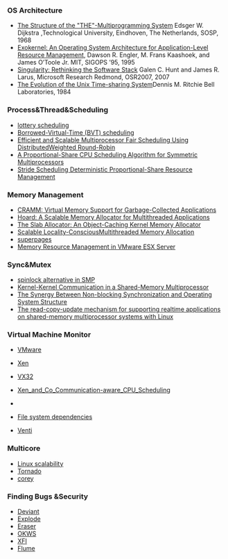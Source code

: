 
### OS Architecture
 - [The Structure of the "THE"-Multiprogramming System](http://uosis.mif.vu.lt/~liutauras/books/Dijkstra%20-%20The%20structure%20of%20the%20THE%20multiprogramming%20system.pdf)
Edsger W. Dijkstra ,Technological University, Eindhoven, The Netherlands, SOSP, 1968
 - [Exokernel: An Operating System Architecture for Application-Level Resource Management](http://flint.cs.yale.edu/cs428/doc/p251-engler.pdf), Dawson R. Engler, M. Frans Kaashoek, and James O’Toole Jr. MIT,  SIGOPS ’95, 1995
 - [Singularity: Rethinking the Software Stack](http://research.microsoft.com/pubs/69431/osr2007_rethinkingsoftwarestack.pdf) Galen C. Hunt and James R. Larus, Microsoft Research Redmond, OSR2007, 2007
 - [The Evolution of the Unix Time-sharing System](http://www.read.seas.harvard.edu/~kohler/class/aosref/ritchie84evolution.pdf)Dennis M. Ritchie
Bell Laboratories, 1984

### Process&Thread&Scheduling
 - [lottery scheduling]()
 - [Borrowed-Virtual-Time (BVT) scheduling]()
 - [Efficient and Scalable Multiprocessor Fair Scheduling Using DistributedWeighted Round-Robin]()
 - [A Proportional-Share CPU Scheduling Algorithm for Symmetric Multiprocessors]()
 - [Stride Scheduling Deterministic Proportional-Share Resource Management]()
 
### Memory Management
 - [CRAMM: Virtual Memory Support for Garbage-Collected Applications]()
 - [Hoard: A Scalable Memory Allocator for Multithreaded Applications]()
 - [The Slab Allocator: An Object-Caching Kernel Memory Allocator]()
 - [Scalable Locality-ConsciousMultithreaded Memory Allocation]()
 - [superpages]()
 - [Memory Resource Management in VMware ESX Server]()
 
### Sync&Mutex
 - [spinlock alternative in SMP]()
 - [Kernel-Kernel Communication in a Shared-Memory Multiprocessor]()
 - [The Synergy Between Non-blocking Synchronization and Operating System Structure]()
 - [The read-copy-update mechanism for supporting realtime applications on shared-memory multiprocessor systems with Linux]()
 
### Virtual Machine Monitor
 - [VMware]()
 - [Xen]()
 - [VX32]()
 - [Xen_and_Co_Communication-aware_CPU_Scheduling]()
 - []()
 
 - [File system dependencies]()
 - [Venti]()
 
### Multicore
 - [Linux scalability]()
 - [Tornado]()
 - [corey]()
 

### Finding Bugs &Security
 - [Deviant]()
 - [Explode]()
 - [Eraser]()
 - [OKWS]()
 - [XFI]()
 - [Flume]()

